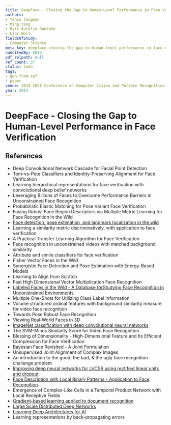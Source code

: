 ```yaml
---
title: DeepFace - Closing the Gap to Human-Level Performance in Face Verification
authors:
- Yaniv Taigman
- Ming Yang
- Marc'Aurelio Ranzato
- Lior Wolf
fieldsOfStudy:
- Computer Science
meta_key: deepface-closing-the-gap-to-human-level-performance-in-face-verification
numCitedBy: 5013
pdf_relpath: null
ref_count: 37
status: todo
tags:
- gen-from-ref
- paper
venue: 2014 IEEE Conference on Computer Vision and Pattern Recognition
year: 2014
---
```


# DeepFace - Closing the Gap to Human-Level Performance in Face Verification

## References

- Deep Convolutional Network Cascade for Facial Point Detection
- Tom-vs-Pete Classifiers and Identity-Preserving Alignment for Face Verification
- Learning hierarchical representations for face verification with convolutional deep belief networks
- Leveraging Billions of Faces to Overcome Performance Barriers in Unconstrained Face Recognition
- Probabilistic Elastic Matching for Pose Variant Face Verification
- Fusing Robust Face Region Descriptors via Multiple Metric Learning for Face Recognition in the Wild
- [Face detection, pose estimation, and landmark localization in the wild](./face-detection-pose-estimation-and-landmark-localization-in-the-wild.md)
- Learning a similarity metric discriminatively, with application to face verification
- A Practical Transfer Learning Algorithm for Face Verification
- Face recognition in unconstrained videos with matched background similarity
- Attribute and simile classifiers for face verification
- Fisher Vector Faces in the Wild
- Synergistic Face Detection and Pose Estimation with Energy-Based Models
- Learning to Align from Scratch
- Fast High Dimensional Vector Multiplication Face Recognition
- [Labeled Faces in the Wild - A Database forStudying Face Recognition in Unconstrained Environments](./labeled-faces-in-the-wild-a-database-forstudying-face-recognition-in-unconstrained-environments.md)
- Multiple One-Shots for Utilizing Class Label Information
- Volume structured ordinal features with background similarity measure for video face recognition
- Towards Pose Robust Face Recognition
- Viewing Real-World Faces in 3D
- [ImageNet classification with deep convolutional neural networks](./imagenet-classification-with-deep-convolutional-neural-networks.md)
- The SVM-Minus Similarity Score for Video Face Recognition
- Blessing of Dimensionality - High-Dimensional Feature and Its Efficient Compression for Face Verification
- Bayesian Face Revisited - A Joint Formulation
- Unsupervised Joint Alignment of Complex Images
- An introduction to the good, the bad, & the ugly face recognition challenge problem
- [Improving deep neural networks for LVCSR using rectified linear units and dropout](./improving-deep-neural-networks-for-lvcsr-using-rectified-linear-units-and-dropout.md)
- [Face Description with Local Binary Patterns - Application to Face Recognition](./face-description-with-local-binary-patterns-application-to-face-recognition.md)
- Emergence of Complex-Like Cells in a Temporal Product Network with Local Receptive Fields
- [Gradient-based learning applied to document recognition](./gradient-based-learning-applied-to-document-recognition.md)
- [Large Scale Distributed Deep Networks](./large-scale-distributed-deep-networks.md)
- [Learning Deep Architectures for AI](./learning-deep-architectures-for-ai.md)
- Learning representations by back-propagating errors
